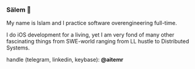 ### Sälem 👋

My name is Islam and I practice software overengineering full-time.

I do iOS development for a living, yet I am very fond of many other fascinating things from SWE-world ranging from LL hustle to Distributed Systems.

handle (telegram, linkedin, keybase): **@aitemr**
